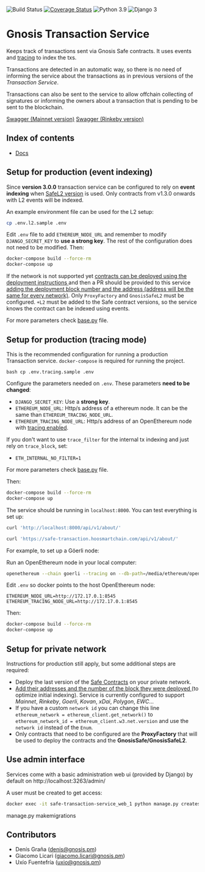 ![Build Status](https://github.com/gnosis/safe-transaction-service/workflows/Python%20CI/badge.svg?branch=master)
[![Coverage Status](https://coveralls.io/repos/github/gnosis/safe-transaction-service/badge.svg?branch=master)](https://coveralls.io/github/gnosis/safe-transaction-service?branch=master)
![Python 3.9](https://img.shields.io/badge/Python-3.9-blue.svg)
![Django 3](https://img.shields.io/badge/Django-3-blue.svg)

# Gnosis Transaction Service
Keeps track of transactions sent via Gnosis Safe contracts. It uses events and
[tracing](https://openethereum.github.io/JSONRPC-trace-module) to index the txs.

Transactions are detected in an automatic way, so there is no need of informing the service about the transactions
as in previous versions of the *Transaction Service*.

Transactions can also be sent to the service to allow offchain collecting of signatures or informing the owners about
a transaction that is pending to be sent to the blockchain.

[Swagger (Mainnet version)](https://safe-transaction.gnosis.io/)
[Swagger (Rinkeby version)](https://safe-transaction.rinkeby.gnosis.io/)

## Index of contents

- [Docs](https://docs.gnosis.io/safe/docs/services_transactions/)

## Setup for production (event indexing)
Since **version 3.0.0** transaction service can be configured to rely on **event indexing**
when [SafeL2 version](https://github.com/gnosis/safe-contracts/blob/v1.3.0/contracts/GnosisSafeL2.sol) is used. Only
contracts from v1.3.0 onwards with L2 events will be indexed.

An example environment file can be used for the L2 setup:
```bash
cp .env.l2.sample .env
```

Edit `.env` file to add `ETHEREUM_NODE_URL` and remember to modify `DJANGO_SECRET_KEY` to **use a strong key**.
The rest of the configuration does not need to be modified. Then:
```bash
docker-compose build --force-rm
docker-compose up
```

If the network is not supported yet [contracts can be deployed using the deployment instructions
](https://github.com/gnosis/safe-contracts/tree/v1.3.0/contracts)
and then a PR should be provided to this service [adding the deployment block number and the address (address
will be the same for every network)](safe_transaction_service/history/management/commands/setup_service.py). Only
`ProxyFactory` and `GnosisSafeL2` must be configured. `+L2` must be added to the Safe contract versions, so the service
knows the contract can be indexed using events.

For more parameters check [base.py](config/settings/base.py) file.

## Setup for production (tracing mode)
This is the recommended configuration for running a production Transaction service. `docker-compose` is required
for running the project.

``bash
cp .env.tracing.sample .env
``

Configure the parameters needed on `.env`. These parameters **need to be changed**:
- `DJANGO_SECRET_KEY`: Use a **strong key**.
- `ETHEREUM_NODE_URL`: Http/s address of a ethereum node. It can be the same than `ETHEREUM_TRACING_NODE_URL`.
- `ETHEREUM_TRACING_NODE_URL`: Http/s address of an OpenEthereum node with
[tracing enabled](https://openethereum.github.io/JSONRPC-trace-module).

If you don't want to use `trace_filter` for the internal tx indexing and just rely on `trace_block`, set:
- `ETH_INTERNAL_NO_FILTER=1`

For more parameters check [base.py](config/settings/base.py) file.

Then:
```bash
docker-compose build --force-rm
docker-compose up
```

The service should be running in `localhost:8000`. You can test everything is set up:

```bash
curl 'http://localhost:8000/api/v1/about/'
```

```bash
curl 'https://safe-transaction.hoosmartchain.com/api/v1/about/'
```



For example, to set up a Göerli node:

Run an OpenEthereum node in your local computer:
```bash
openethereum --chain goerli --tracing on --db-path=/media/ethereum/openethereum --unsafe-expose
```

Edit `.env` so docker points to the host OpenEthereum node:
```
ETHEREUM_NODE_URL=http://172.17.0.1:8545
ETHEREUM_TRACING_NODE_URL=http://172.17.0.1:8545
```

Then:
```bash
docker-compose build --force-rm
docker-compose up
```

## Setup for private network
Instructions for production still apply, but some additional steps are required:
- Deploy the last version of the [Safe Contracts](https://github.com/gnosis/safe-contracts) on your private network.
- [Add their addresses and the number of the block they were deployed
](safe_transaction_service/history/management/commands/setup_service.py) (to optimize initial indexing).
Service is currently configured to support _Mainnet_, _Rinkeby_, _Goerli_, _Kovan_, _xDai_, _Polygon_, _EWC_...
- If you have a custom `network id` you can change this line
`ethereum_network = ethereum_client.get_network()` to `ethereum_network_id = ethereum_client.w3.net.version` and use
the `network id` instead of the `Enum`.
- Only contracts that need to be configured are the **ProxyFactory** that will be used to deploy the contracts and
the **GnosisSafe/GnosisSafeL2**.

## Use admin interface
Services come with a basic administration web ui (provided by Django) by default on http://localhost:3263/admin/

A user must be created to get access:
```bash
docker exec -it safe-transaction-service_web_1 python manage.py createsuperuser
```
manage.py makemigrations

## Contributors
- Denís Graña (denis@gnosis.pm)
- Giacomo Licari (giacomo.licari@gnosis.pm)
- Uxío Fuentefría (uxio@gnosis.pm)
